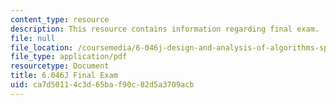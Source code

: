 ```yaml
---
content_type: resource
description: This resource contains information regarding final exam.
file: null
file_location: /coursemedia/6-046j-design-and-analysis-of-algorithms-spring-2012/ca7d50114c3d65baf90c82d5a3709acb_MIT6_046JS12_final.pdf
file_type: application/pdf
resourcetype: Document
title: 6.046J Final Exam
uid: ca7d5011-4c3d-65ba-f90c-82d5a3709acb
---
```

